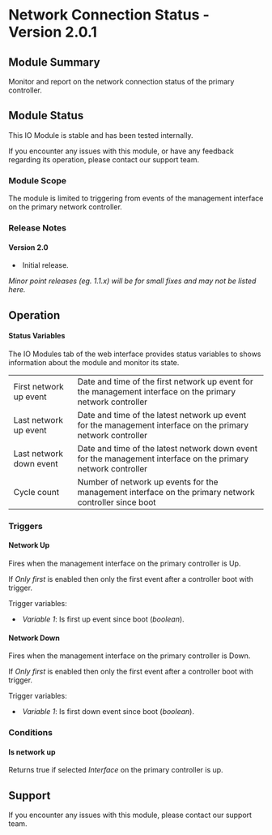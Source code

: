 # Network Connection Status - Version 2.0.1

[//]: # (THIS IS WHAT A COMMENT LOOKS LIKE)

[//]: # (Properties should be surrounded by eg. *Property Name*)
[//]: # (Values and options should be surrounded by eg. <code>Value</code>)

## Module Summary

Monitor and report on the network connection status of the primary controller.

[//]: # (Brief description of the module; usually the same as the description in the package)

## Module Status

[//]: # (UNCOMMENT AND DELETE AS APPROPRIATE)
[//]: # (**Note:** Please be aware that this is a beta version of this IO Module which has not yet been fully tested. We recommend testing before use.)
This IO Module is stable and has been tested internally.

[//]: # (Always required)
If you encounter any issues with this module, or have any feedback regarding its operation, please contact our support team.

### Module Scope
[//]: # (If important to mention explain the limitations and things this module cannot perform)
The module is limited to triggering from events of the management interface on the primary network controller.

### Release Notes

#### Version 2.0

* &nbsp;Initial release.

[//]: # (Always required)
*Minor point releases (eg. 1.1.x) will be for small fixes and may not be listed here.*

[//]: # (## Requirements)
[//]: # (Mention any pre-requisites needed before setting up the module in terms of hardware, subscriptions, APIs)

[//]: # (## Configuration)
[//]: # (Mention any setup aspects the user should note that are generally done outside the Designer interface)

## Operation

[//]: # (Give operational details linked to using Instance Properties, Triggers, Conditions, Actions, Variables associated with the module's operation)

#### Status Variables

The IO Modules tab of the web interface provides status variables to shows information about the module and monitor its state.

<table>
    <style type="text/css">
    td {
        padding: 3 10px;
    }
    </style>
    <tbody>
    <tr class="separator"></tr>
    <tr>
        <td>First network up event</td>
        <td>Date and time of the first network up event for the management interface on the primary network controller</td>
    </tr>
    <tr>
        <td>Last network up event</td>
        <td>Date and time of the latest network up event for the management interface on the primary network controller</td>
    </tr>
    <tr>
        <td>Last network down event</td>
        <td>Date and time of the latest network down event for the management interface on the primary network controller</td>
    </tr>
    <tr>
        <td>Cycle count</td>
        <td>Number of network up events for the management interface on the primary network controller since boot</td>
    </tr>
    <tr class="separator"></tr>
    </tbody>
</table>

### Triggers

#### Network Up

[//]: # (Start with a verb such as "Fires when..." or "Receives...")
Fires when the management interface on the primary controller is Up.

If *Only first* is enabled then only the first event after a controller boot with trigger.

Trigger variables:

* &nbsp;*Variable 1*: Is first up event since boot (*boolean*).

#### Network Down

[//]: # (Start with a verb such as "Fires when..." or "Receives...")
Fires when the management interface on the primary controller is Down.

If *Only first* is enabled then only the first event after a controller boot with trigger.

Trigger variables:

* &nbsp;*Variable 1*: Is first down event since boot (*boolean*).

### Conditions

#### Is network up

[//]: # (Start with a verb such as "Matches if...")
Returns true if selected *Interface* on the primary controller is up.

## Support

[//]: # (Always required)
If you encounter any issues with this module, please contact our support team.

[//]: # (### Module Use Example)
[//]: # (If relevant to documentation give examples of module use)

[//]: # (### Further Notes)
[//]: # (Possible location for further notes, may not be used)

